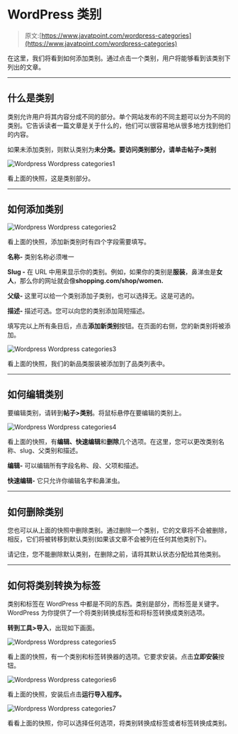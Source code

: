# WordPress 类别

> 原文:[https://www.javatpoint.com/wordpress-categories](https://www.javatpoint.com/wordpress-categories)

在这里，我们将看到如何添加类别。通过点击一个类别，用户将能够看到该类别下列出的文章。

* * *

## 什么是类别

类别允许用户将其内容分成不同的部分。单个网站发布的不同主题可以分为不同的类别。它告诉读者一篇文章是关于什么的，他们可以很容易地从很多地方找到他们的内容。

如果未添加类别，则默认类别为**未分类。**要访问类别部分，请单击**帖子>类别**

![Wordpress Wordpress categories1](../Images/44a4f87f9394c8853ccba08123eb089d.png)

看上面的快照，这是类别部分。

* * *

## 如何添加类别

![Wordpress Wordpress categories2](../Images/f48413a592ecdd1bc222489fa7e30c63.png)

看上面的快照，添加新类别时有四个字段需要填写。

**名称-** 类别名称必须唯一

**Slug -** 在 URL 中用来显示你的类别。例如，如果你的类别是**服装**，鼻涕虫是**女人**，那么你的网址就会像**shopping.com/shop/women.**

**父级-** 这里可以给一个类别添加子类别，也可以选择无。这是可选的。

**描述-** 描述可选。您可以向您的类别添加简短描述。

填写完以上所有条目后，点击**添加新类别**按钮。在页面的右侧，您的新类别将被添加。

![Wordpress Wordpress categories3](../Images/a9583b6342be595646520d458b063596.png)

看上面的快照，我们的新品类服装被添加到了品类列表中。

* * *

## 如何编辑类别

要编辑类别，请转到**帖子>类别**。将鼠标悬停在要编辑的类别上。

![Wordpress Wordpress categories4](../Images/af173de2cb2e55166854d1fe687c50ee.png)

看上面的快照，有**编辑、快速编辑**和**删除**几个选项。在这里，您可以更改类别名称、slug、父类别和描述。

**编辑-** 可以编辑所有字段名称、段、父项和描述。

**快速编辑-** 它只允许你编辑名字和鼻涕虫。

* * *

## 如何删除类别

您也可以从上面的快照中删除类别。通过删除一个类别，它的文章将不会被删除，相反，它们将被转移到默认类别(如果该文章不会被列在任何其他类别下)。

请记住，您不能删除默认类别，在删除之前，请将其默认状态分配给其他类别。

* * *

## 如何将类别转换为标签

类别和标签在 WordPress 中都是不同的东西。类别是部分，而标签是关键字。WordPress 为你提供了一个将类别转换成标签和将标签转换成类别选项。

**转到工具>导入**，出现如下画面。

![Wordpress Wordpress categories5](../Images/0ad18dfc2c1e3ac40a6774ef9143b2d6.png)

看上面的快照，有一个类别和标签转换器的选项。它要求安装。点击**立即安装**按钮。

![Wordpress Wordpress categories6](../Images/43bf98a18f987f4d253693479a4b1742.png)

看上面的快照，安装后点击**运行导入程序。**

![Wordpress Wordpress categories7](../Images/14bc39fe8364e4b84a3a75984d4f7fd2.png)

看看上面的快照，你可以选择任何选项，将类别转换成标签或者标签转换成类别。